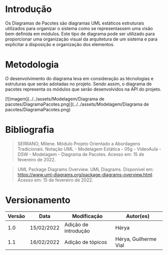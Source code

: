 # Introdução

Os Diagramas de Pacotes são diagramas UML estáticos estruturais utilizados para organizar o sistema como se representassem uma visão bem definida em módulos. Este tipo de diagrama pode ser utilizado para proporcionar uma organização visual da arquitetura de um sistema e para explicitar a disposição e organização dos elementos.    

# Metodologia

O desenvolvimento do diagrama leva em consideração as técnologias e estruturas que serão adotadas no projeto. Sendo assim, o diagrama de pacotes representa os módulos que serão desenvolvidos na API do projeto.

[![imagem](../../assets/Modelagem/Diagrama de pacotes/DiagramaPacotes.png)](../../assets/Modelagem/Diagrama de pacotes/DiagramaPacotes.png)

# Bibliografia

> SERRANO, Milene. Módulo Projeto Orientado a Abordagens Tradicionais. Notação UML - Modelagem Estática - 05g - VideoAula - DSW - Modelagem - Diagrama de Pacotes.  Acesso em: 15 de fevereiro de 2022.

> UML Package Diagrams Overview. UML Diagrams.  Disponível em: <https://www.uml-diagrams.org/package-diagrams-overview.html>. Acesso em: 15 de fevereiro de 2022.


# Versionamento

Versão | Data | Modificação | Autor(es) |
|--|--|--|--|
|1.0|15/02/2022|Adição de introdução|Hérya|
|1.1|16/02/2022|Adição de tópicos|Hérya, Guilherme Vial|